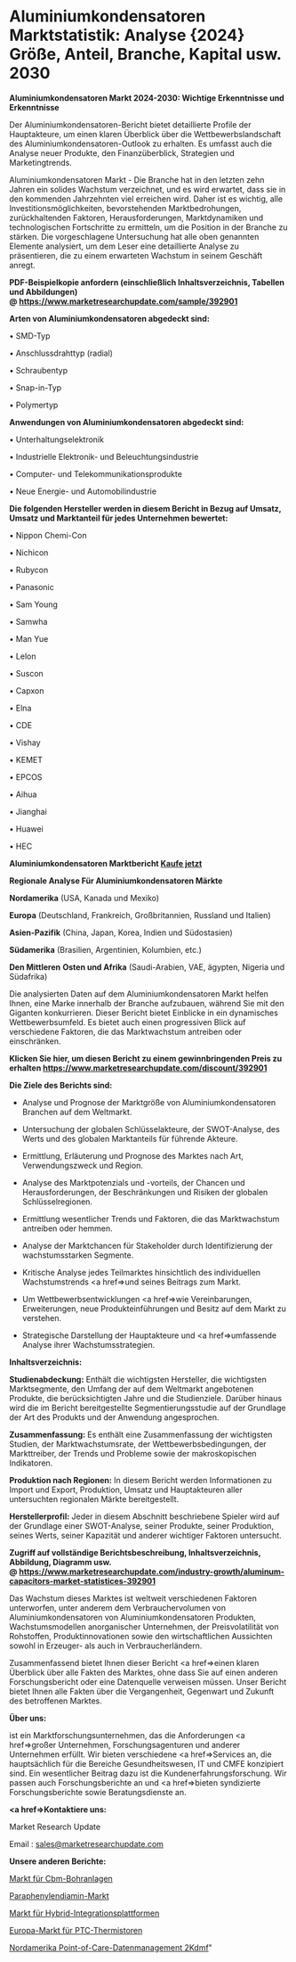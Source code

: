 # Aluminiumkondensatoren Marktstatistik: Analyse {2024} Größe, Anteil, Branche, Kapital usw. 2030

<strong>Aluminiumkondensatoren Markt 2024-2030: Wichtige Erkenntnisse und Erkenntnisse</strong>

Der Aluminiumkondensatoren-Bericht bietet detaillierte Profile der Hauptakteure, um einen klaren Überblick über die Wettbewerbslandschaft des Aluminiumkondensatoren-Outlook zu erhalten. Es umfasst auch die Analyse neuer Produkte, den Finanzüberblick, Strategien und Marketingtrends.

Aluminiumkondensatoren Markt - Die Branche hat in den letzten zehn Jahren ein solides Wachstum verzeichnet, und es wird erwartet, dass sie in den kommenden Jahrzehnten viel erreichen wird. Daher ist es wichtig, alle Investitionsmöglichkeiten, bevorstehenden Marktbedrohungen, zurückhaltenden Faktoren, Herausforderungen, Marktdynamiken und technologischen Fortschritte zu ermitteln, um die Position in der Branche zu stärken. Die vorgeschlagene Untersuchung hat alle oben genannten Elemente analysiert, um dem Leser eine detaillierte Analyse zu präsentieren, die zu einem erwarteten Wachstum in seinem Geschäft anregt.

<strong><b>PDF-Beispielkopie anfordern (einschließlich Inhaltsverzeichnis, Tabellen und Abbildungen) @ </b></strong><strong><a href=https://www.marketresearchupdate.com/sample/392901><strong>https://www.marketresearchupdate.com/sample/392901</u></a></strong></strong>

<strong>Arten von Aluminiumkondensatoren abgedeckt sind:</strong>

• SMD-Typ

• Anschlussdrahttyp (radial)

• Schraubentyp

• Snap-in-Typ

• Polymertyp

<strong>Anwendungen von Aluminiumkondensatoren abgedeckt sind:</strong>

• Unterhaltungselektronik

• Industrielle Elektronik- und Beleuchtungsindustrie

• Computer- und Telekommunikationsprodukte

• Neue Energie- und Automobilindustrie

<strong>Die folgenden Hersteller werden in diesem Bericht in Bezug auf Umsatz, Umsatz und Marktanteil für jedes Unternehmen bewertet:</strong>

• Nippon Chemi-Con

• Nichicon

• Rubycon

• Panasonic

• Sam Young

• Samwha

• Man Yue

• Lelon

• Suscon

• Capxon

• Elna

• CDE

• Vishay

• KEMET

• EPCOS

• Aihua

• Jianghai

• Huawei

• HEC

<strong>Aluminiumkondensatoren Marktbericht <a href=https://www.marketresearchupdate.com/buynow/392901>Kaufe jetzt</a></strong>

<strong>Regionale Analyse Für Aluminiumkondensatoren Märkte</strong>

<strong>Nordamerika</strong> (USA, Kanada und Mexiko)

<strong>Europa</strong> (Deutschland, Frankreich, Großbritannien, Russland und Italien)

<strong>Asien-Pazifik</strong> (China, Japan, Korea, Indien und Südostasien)

<strong>Südamerika</strong> (Brasilien, Argentinien, Kolumbien, etc.)

<strong>Den Mittleren</strong> <strong>Osten und Afrika</strong> (Saudi-Arabien, VAE, ägypten, Nigeria und Südafrika)

Die analysierten Daten auf dem Aluminiumkondensatoren Markt helfen Ihnen, eine Marke innerhalb der Branche aufzubauen, während Sie mit den Giganten konkurrieren. Dieser Bericht bietet Einblicke in ein dynamisches Wettbewerbsumfeld. Es bietet auch einen progressiven Blick auf verschiedene Faktoren, die das Marktwachstum antreiben oder einschränken.

<strong>Klicken Sie hier, um diesen Bericht zu einem gewinnbringenden Preis zu erhalten
</strong><strong><a href=https://www.marketresearchupdate.com/discount/392901>https://www.marketresearchupdate.com/discount/392901</b></u></strong></a>

<strong>Die Ziele des Berichts sind:</strong>

- Analyse und Prognose der Marktgröße von Aluminiumkondensatoren Branchen auf dem Weltmarkt.

- Untersuchung der globalen Schlüsselakteure, der SWOT-Analyse, des Werts und des globalen Marktanteils für führende Akteure.

- Ermittlung, Erläuterung und Prognose des Marktes nach Art, Verwendungszweck und Region.

- Analyse des Marktpotenzials und -vorteils, der Chancen und Herausforderungen, der Beschränkungen und Risiken der globalen Schlüsselregionen.

- Ermittlung wesentlicher Trends und Faktoren, die das Marktwachstum antreiben oder hemmen.

- Analyse der Marktchancen für Stakeholder durch Identifizierung der wachstumsstarken Segmente.

- Kritische Analyse jedes Teilmarktes hinsichtlich des individuellen Wachstumstrends <a href=>und</a> seines Beitrags zum Markt.

- Um Wettbewerbsentwicklungen <a href=>wie</a> Vereinbarungen, Erweiterungen, neue Produkteinführungen und Besitz auf dem Markt zu verstehen.

- Strategische Darstellung der Hauptakteure und <a href=>umfas</a>sende Analyse ihrer Wachstumsstrategien.

<strong>Inhaltsverzeichnis:</strong>

<strong>Studienabdeckung:</strong> Enthält die wichtigsten Hersteller, die wichtigsten Marktsegmente, den Umfang der auf dem Weltmarkt angebotenen Produkte, die berücksichtigten Jahre und die Studienziele. Darüber hinaus wird die im Bericht bereitgestellte Segmentierungsstudie auf der Grundlage der Art des Produkts und der Anwendung angesprochen.

<strong>Zusammenfassung:</strong> Es enthält eine Zusammenfassung der wichtigsten Studien, der Marktwachstumsrate, der Wettbewerbsbedingungen, der Markttreiber, der Trends und Probleme sowie der makroskopischen Indikatoren.

<strong>Produktion nach Regionen:</strong> In diesem Bericht werden Informationen zu Import und Export, Produktion, Umsatz und Hauptakteuren aller untersuchten regionalen Märkte bereitgestellt.

<strong>Herstellerprofil:</strong> Jeder in diesem Abschnitt beschriebene Spieler wird auf der Grundlage einer SWOT-Analyse, seiner Produkte, seiner Produktion, seines Werts, seiner Kapazität und anderer wichtiger Faktoren untersucht.

<strong><b>Zugriff auf vollständige Berichtsbeschreibung, Inhaltsverzeichnis, Abbildung, Diagramm usw. @ </b></strong><strong><a href=https://www.marketresearchupdate.com/industry-growth/aluminum-capacitors-market-statistices-392901>https://www.marketresearchupdate.com/industry-growth/aluminum-capacitors-market-statistices-392901</a></strong>

Das Wachstum dieses Marktes ist weltweit verschiedenen Faktoren unterworfen, unter anderem dem Verbrauchervolumen von Aluminiumkondensatoren von Aluminiumkondensatoren Produkten, Wachstumsmodellen anorganischer Unternehmen, der Preisvolatilität von Rohstoffen, Produktinnovationen sowie den wirtschaftlichen Aussichten sowohl in Erzeuger- als auch in Verbraucherländern.

Zusammenfassend bietet Ihnen dieser Bericht <a href=>einen</a> klaren Überblick über alle Fakten des Marktes, ohne dass Sie auf einen anderen Forschungsbericht oder eine Datenquelle verweisen müssen. Unser Bericht bietet Ihnen alle Fakten über die Vergangenheit, Gegenwart und Zukunft des betroffenen Marktes.

<strong>Über uns:</strong>

 ist ein Marktforschungsunternehmen, das die Anforderungen <a href=>großer</a> Unternehmen, Forschungsagenturen und anderer Unternehmen erfüllt. Wir bieten verschiedene <a href=>Services</a> an, die hauptsächlich für die Bereiche Gesundheitswesen, IT und CMFE konzipiert sind. Ein wesentlicher Beitrag dazu ist die Kundenerfahrungsforschung. Wir passen auch Forschungsberichte an und <a href=>bieten</a> syndizierte Forschungsberichte sowie Beratungsdienste an.

<strong><a href=>Kontaktiere uns:</a></strong>

Market Research Update

Email : sales@marketresearchupdate.com

<strong>Unsere anderen Berichte:</strong>

<a href=https://www.linkedin.com/pulse/cbm-drilling-rig-market-analysis-understanding>Markt für Cbm-Bohranlagen</a>

<a href=https://www.linkedin.com/pulse/paraphenylenediamine-market-2023-remarking>Paraphenylendiamin-Markt</a>

<a href=https://www.linkedin.com/pulse/hybrid-integration-platform-market-analysis>Markt für Hybrid-Integrationsplattformen</a>

<a href=https://www.linkedin.com/pulse/europe-ptc-thermistors-market-2023-2030-coverage-overview>Europa-Markt für PTC-Thermistoren</a>

<a href=https://www.linkedin.com/pulse/north-america-point-of-care-data-management-2kdmf/>Nordamerika Point-of-Care-Datenmanagement 2Kdmf</a>"

